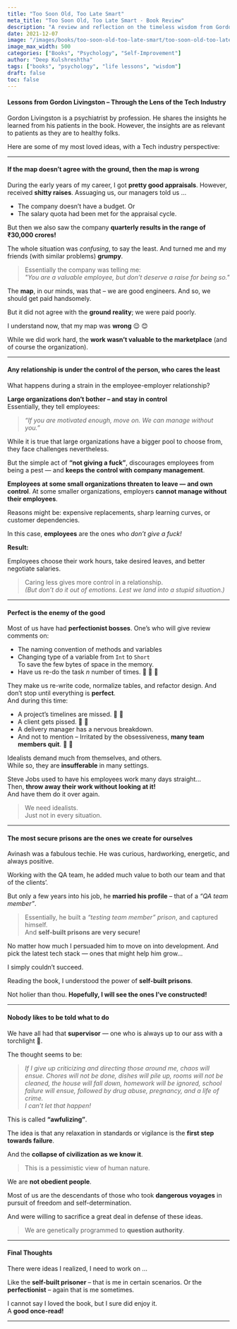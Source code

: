 ```yaml
---
title: "Too Soon Old, Too Late Smart"
meta_title: "Too Soon Old, Too Late Smart - Book Review"
description: "A review and reflection on the timeless wisdom from Gordon Livingston's book about life lessons learned too late"
date: 2021-12-07
image: "/images/books/too-soon-old-too-late-smart/too-soon-old-too-late-smart-cover.jpeg"
image_max_width: 500
categories: ["Books", "Psychology", "Self-Improvement"]
author: "Deep Kulshreshtha"
tags: ["books", "psychology", "life lessons", "wisdom"]
draft: false
toc: false
---
```


#### Lessons from Gordon Livingston – Through the Lens of the Tech Industry

Gordon Livingston is a psychiatrist by profession. He shares the insights he learned from his patients in the book. However, the insights are as relevant to patients as they are to healthy folks.

Here are some of my most loved ideas, with a Tech industry perspective:

---

#### If the map doesn’t agree with the ground, then the map is wrong

During the early years of my career, I got **pretty good appraisals**. However, received **shitty raises**. Assuaging us, our managers told us …

- The company doesn’t have a budget. Or  
- The salary quota had been met for the appraisal cycle.

But then we also saw the company **quarterly results in the range of ₹30,000 crores!**

The whole situation was *confusing*, to say the least. And turned me and my friends (with similar problems) **grumpy**.

> Essentially the company was telling me:  
> *"You are a valuable employee, but don’t deserve a raise for being so."*

The **map**, in our minds, was that – we are good engineers. And so, we should get paid handsomely.

But it did not agree with the **ground reality**; we were paid poorly.

I understand now, that my map was **wrong** 😌 😊

While we did work hard, the **work wasn’t valuable to the marketplace** (and of course the organization).

---

#### Any relationship is under the control of the person, who cares the least


What happens during a strain in the employee-employer relationship?

**Large organizations don’t bother – and stay in control**  
Essentially, they tell employees:

> *“If you are motivated enough, move on. We can manage without you.”*

While it is true that large organizations have a bigger pool to choose from, they face challenges nevertheless.  

But the simple act of **“not giving a fuck”**, discourages employees from being a pest — and **keeps the control with company management**.

**Employees at some small organizations threaten to leave — and own control**. At some smaller organizations, employers **cannot manage without their employees**.  

Reasons might be: expensive replacements, sharp learning curves, or customer dependencies.

In this case, **employees** are the ones who *don’t give a fuck!*

**Result:**  

Employees choose their work hours, take desired leaves, and better negotiate salaries.

> Caring less gives more control in a relationship.  
> *(But don’t do it out of emotions. Lest we land into a stupid situation.)*

---

#### Perfect is the enemy of the good

Most of us have had **perfectionist bosses**. One’s who will give review comments on:

- The naming convention of methods and variables  
- Changing type of a variable from `Int` to `Short`  
  To save the few bytes of space in the memory.  
- Have us re-do the task *n* number of times. 🚧 🚧 🚧

They make us re-write code, normalize tables, and refactor design. And don’t stop until everything is **perfect**.  
And during this time:

- A project’s timelines are missed. 🚦 🚦  
- A client gets pissed. 🚩 🚩  
- A delivery manager has a nervous breakdown.  
- And not to mention – Irritated by the obsessiveness, **many team members quit**. 🚷 🚷

Idealists demand much from themselves, and others.  
While so, they are **insufferable** in many settings.

Steve Jobs used to have his employees work many days straight...  
Then, **throw away their work without looking at it!**  
And have them do it over again.

> We need idealists.  
> Just not in every situation.

---

#### The most secure prisons are the ones we create for ourselves

Avinash was a fabulous techie. He was curious, hardworking, energetic, and always positive.  

Working with the QA team, he added much value to both our team and that of the clients’.

But only a few years into his job, he **married his profile** – that of a *“QA team member”*.

> Essentially, he built a *“testing team member” prison*, and captured himself.  
> And **self-built prisons are very secure!**

No matter how much I persuaded him to move on into development.  And pick the latest tech stack — ones that might help him grow…

I simply couldn’t succeed.

Reading the book, I understood the power of **self-built prisons**.

Not holier than thou.  **Hopefully, I will see the ones I’ve constructed!**

---

#### Nobody likes to be told what to do

We have all had that **supervisor** — one who is always up to our ass with a torchlight 🔦.

The thought seems to be:

> *If I give up criticizing and directing those around me, chaos will ensue. Chores will not be done, dishes will pile up, rooms will not be cleaned, the house will fall down, homework will be ignored, school failure will ensue, followed by drug abuse, pregnancy, and a life of crime.*  
> *I can’t let that happen!*

This is called **“awfulizing”**.  

The idea is that any relaxation in standards or vigilance is the **first step towards failure**.  

And the **collapse of civilization as we know it**.

> This is a pessimistic view of human nature.

We are **not obedient people**.  

Most of us are the descendants of those who took **dangerous voyages** in pursuit of freedom and self-determination.  

And were willing to sacrifice a great deal in defense of these ideas.

> We are genetically programmed to **question authority**.

---

#### Final Thoughts

There were ideas I realized, I need to work on …

Like the **self-built prisoner** – that is me in certain scenarios. Or the **perfectionist** – again that is me sometimes.

I cannot say I loved the book, but I sure did enjoy it.  
A **good once-read!**

---

